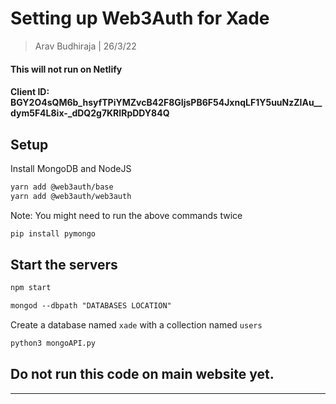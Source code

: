 # Setting up Web3Auth for Xade

> Arav Budhiraja | 26/3/22
#### This will not run on Netlify

#### Client ID: BGY2O4sQM6b_hsyfTPiYMZvcB42F8GIjsPB6F54JxnqLF1Y5uuNzZIAu__dym5F4L8ix-_dDQ2g7KRIRpDDY84Q

## Setup

Install MongoDB and NodeJS

```txt
yarn add @web3auth/base
yarn add @web3auth/web3auth
```

Note: You might need to run the above commands twice

```txt
pip install pymongo
```

## Start the servers

```txt
npm start
```

```txt
mongod --dbpath "DATABASES LOCATION"
```

Create a database named `xade` with a collection named `users`

```txt
python3 mongoAPI.py
```

## Do not run this code on main website yet.


***
